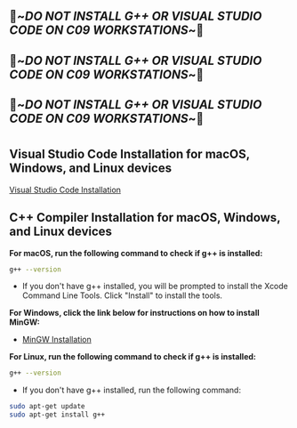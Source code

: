 ## 🛑~*DO NOT INSTALL G++ OR VISUAL STUDIO CODE ON C09 WORKSTATIONS*~🛑
## 🛑~*DO NOT INSTALL G++ OR VISUAL STUDIO CODE ON C09 WORKSTATIONS*~🛑
## 🛑~*DO NOT INSTALL G++ OR VISUAL STUDIO CODE ON C09 WORKSTATIONS*~🛑
#
#

## Visual Studio Code Installation for macOS, Windows, and Linux devices
[Visual Studio Code Installation](https://code.visualstudio.com/download)

## C++ Compiler Installation for macOS, Windows, and Linux devices
**For macOS, run the following command to check if g++ is installed:**
```sh
g++ --version
```
- If you don't have g++ installed, you will be prompted to install the Xcode Command Line Tools. Click "Install" to install the tools.

**For Windows, click the link below for instructions on how to install MinGW:**
- [MinGW Installation](https://code.visualstudio.com/docs/cpp/config-mingw#_prerequisites)

**For Linux, run the following command to check if g++ is installed:**
```sh
g++ --version
```
- If you don't have g++ installed, run the following command:
```sh
sudo apt-get update
sudo apt-get install g++
```